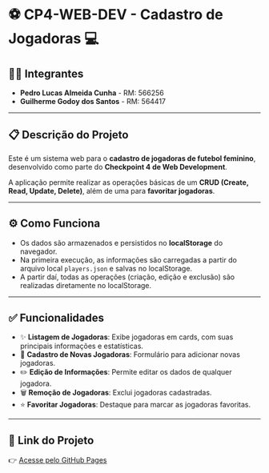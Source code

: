 # ⚽ CP4-WEB-DEV - Cadastro de Jogadoras 💻

## 👨‍💻 Integrantes
- **Pedro Lucas Almeida Cunha** - RM: 566256  
- **Guilherme Godoy dos Santos** - RM: 564417  

---

## 📋 Descrição do Projeto
Este é um sistema web para o **cadastro de jogadoras de futebol feminino**, desenvolvido como parte do **Checkpoint 4 de Web Development**.  

A aplicação permite realizar as operações básicas de um **CRUD (Create, Read, Update, Delete)**, além de uma para **favoritar jogadoras**.

---

## ⚙️ Como Funciona
- Os dados são armazenados e persistidos no **localStorage** do navegador.  
- Na primeira execução, as informações são carregadas a partir do arquivo local `players.json` e salvas no localStorage.  
- A partir daí, todas as operações (criação, edição e exclusão) são realizadas diretamente no localStorage.  

---

## ✅ Funcionalidades
- ✨ **Listagem de Jogadoras**: Exibe jogadoras em cards, com suas principais informações e estatísticas.  
- 📝 **Cadastro de Novas Jogadoras**: Formulário para adicionar novas jogadoras.  
- ✏️ **Edição de Informações**: Permite editar os dados de qualquer jogadora.  
- 🗑️ **Remoção de Jogadoras**: Exclui jogadoras cadastradas.  
- ⭐ **Favoritar Jogadoras**: Destaque para marcar as jogadoras favoritas.  

---

## 🔗 Link do Projeto
👉 [Acesse pelo GitHub Pages](https://pedroviscz.github.io/cp4-web-dev/)
